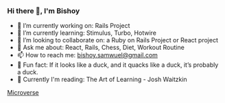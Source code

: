 ### Hi there 👋, I'm Bishoy 

- 🔭 I’m currently working on: Rails Project
- 🌱 I’m currently learning: Stimulus, Turbo, Hotwire
- 👯 I’m looking to collaborate on: a Ruby on Rails Project or React project
- 💬 Ask me about: React, Rails, Chess, Diet, Workout Routine
- 📫 How to reach me: bishoy.samwuel@gmail.com
- 🦆 Fun fact: If it looks like a duck, and it quacks like a duck, it’s probably a duck. 
- 📖 Currently I'm reading: The Art of Learning - Josh Waitzkin

[Microverse](https://www.microverse.org/?grsf=fds6ce)
